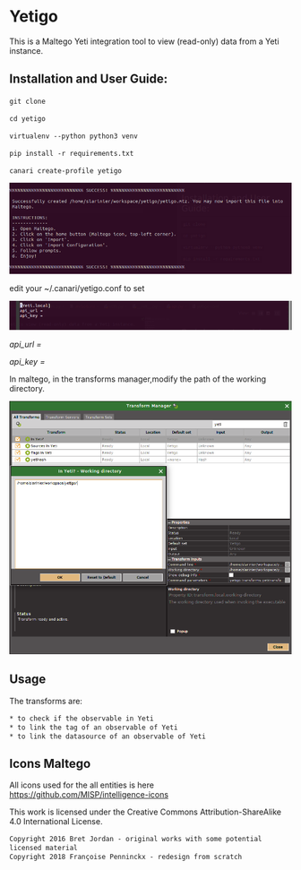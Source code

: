 # Yetigo 

This is a Maltego Yeti integration tool to view (read-only) data from a Yeti instance. 


## Installation and User Guide:
`git clone `

`cd yetigo`

`virtualenv --python python3 venv`

`pip install -r requirements.txt`

`canari create-profile yetigo`

![Alt Text](/doc/Images/createprofile.png?raw=True)

edit your ~/.canari/yetigo.conf to set 

![Alt Text](/doc/Images/yeticonf.png?=raw=True)

<i>api_url =

api_key =
 </i>
 
In maltego, in the transforms manager,modify the path of the working directory.

![Alt Text](/doc/Images/WorkingDir.png)
## Usage

The transforms are:
    
    * to check if the observable in Yeti
    * to link the tag of an observable of Yeti
    * to link the datasource of an observable of Yeti
## Icons Maltego

All icons used for the all entities is here https://github.com/MISP/intelligence-icons

This work is licensed under the Creative Commons Attribution-ShareAlike 4.0 International License.

    Copyright 2016 Bret Jordan - original works with some potential licensed material
    Copyright 2018 Françoise Penninckx - redesign from scratch
